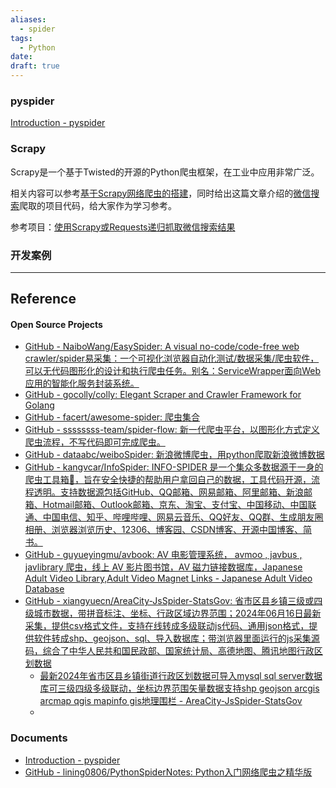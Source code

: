 ```yaml
---
aliases:
  - spider
tags:
  - Python
date: 
draft: true
---
```



### pyspider

[Introduction - pyspider](http://docs.pyspider.org/en/latest/)


### Scrapy

Scrapy是一个基于Twisted的开源的Python爬虫框架，在工业中应用非常广泛。

相关内容可以参考[基于Scrapy网络爬虫的搭建](http://www.lining0806.com/%E5%9F%BA%E4%BA%8Escrapy%E7%BD%91%E7%BB%9C%E7%88%AC%E8%99%AB%E7%9A%84%E6%90%AD%E5%BB%BA/)，同时给出这篇文章介绍的[微信搜索](http://weixin.sogou.com/weixin)爬取的项目代码，给大家作为学习参考。

参考项目：[使用Scrapy或Requests递归抓取微信搜索结果](https://github.com/lining0806/PythonSpiderNotes/blob/master/WechatSearchProjects)



### 开发案例



***
## Reference

#### Open Source Projects

- [GitHub - NaiboWang/EasySpider: A visual no-code/code-free web crawler/spider易采集：一个可视化浏览器自动化测试/数据采集/爬虫软件，可以无代码图形化的设计和执行爬虫任务。别名：ServiceWrapper面向Web应用的智能化服务封装系统。](https://github.com/NaiboWang/EasySpider)
- [GitHub - gocolly/colly: Elegant Scraper and Crawler Framework for Golang](https://github.com/gocolly/colly)
- [GitHub - facert/awesome-spider: 爬虫集合](https://github.com/facert/awesome-spider)
- [GitHub - ssssssss-team/spider-flow: 新一代爬虫平台，以图形化方式定义爬虫流程，不写代码即可完成爬虫。](https://github.com/ssssssss-team/spider-flow)
- [GitHub - dataabc/weiboSpider: 新浪微博爬虫，用python爬取新浪微博数据](https://github.com/dataabc/weiboSpider)
- [GitHub - kangvcar/InfoSpider: INFO-SPIDER 是一个集众多数据源于一身的爬虫工具箱🧰，旨在安全快捷的帮助用户拿回自己的数据，工具代码开源，流程透明。支持数据源包括GitHub、QQ邮箱、网易邮箱、阿里邮箱、新浪邮箱、Hotmail邮箱、Outlook邮箱、京东、淘宝、支付宝、中国移动、中国联通、中国电信、知乎、哔哩哔哩、网易云音乐、QQ好友、QQ群、生成朋友圈相册、浏览器浏览历史、12306、博客园、CSDN博客、开源中国博客、简书。](https://github.com/kangvcar/InfoSpider)
- [GitHub - guyueyingmu/avbook: AV 电影管理系统， avmoo , javbus , javlibrary 爬虫，线上 AV 影片图书馆，AV 磁力链接数据库，Japanese Adult Video Library,Adult Video Magnet Links - Japanese Adult Video Database](https://github.com/guyueyingmu/avbook)
- [GitHub - xiangyuecn/AreaCity-JsSpider-StatsGov: 省市区县乡镇三级或四级城市数据，带拼音标注、坐标、行政区域边界范围；2024年06月16日最新采集，提供csv格式文件，支持在线转成多级联动js代码、通用json格式，提供软件转成shp、geojson、sql、导入数据库；带浏览器里面运行的js采集源码，综合了中华人民共和国民政部、国家统计局、高德地图、腾讯地图行政区划数据](https://github.com/xiangyuecn/AreaCity-JsSpider-StatsGov)
	- [最新2024年省市区县乡镇街道行政区划数据可导入mysql sql server数据库可三级四级多级联动，坐标边界范围矢量数据支持shp geojson arcgis arcmap qgis mapinfo gis地理围栏 - AreaCity-JsSpider-StatsGov](https://xiangyuecn.github.io/AreaCity-JsSpider-StatsGov/)
	- 


### Documents

- [Introduction - pyspider](http://docs.pyspider.org/en/latest/)
- [GitHub - lining0806/PythonSpiderNotes: Python入门网络爬虫之精华版](https://github.com/lining0806/PythonSpiderNotes)
